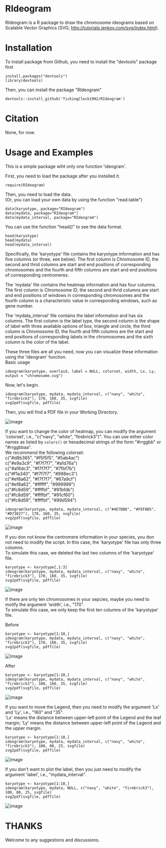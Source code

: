 # RIdeogram

RIdeogram is a R package to draw the chromosome ideograms based on Scalable Vector Graphics (SVG; http://tutorials.jenkov.com/svg/index.html).

# Installation

To install package from Github, you need to install the "devtools" package first<br>
```
install.packages("devtools")
library(devtools)
```
Then, you can install the package "RIdeogram"<br>
```
devtools::install_github('TickingClock1992/RIdeogram')
```

# Citation

None, for now.

# Usage and Examples

This is a simple package wiht only one function 'ideogram'.<br>

First, you need to load the package after you installed it.
```
require(RIdeogram)
```
Then, you need to load the data. <br>
(Or, you can load your own data by using the function "read.table")
```
data(karyotype, package="RIdeogram")
data(mydata, package="RIdeogram")
data(mydata_interval, package="RIdeogram")
```
You can use the function "head()" to see the data format.
```
head(karyotype)
head(mydata)
head(mydata_interval)
```
Specifically, the 'karyotype' file contains the karyotype information and has five columns (or three, see below). The first column is Chromosome ID, the second and thrid columns are start and end positions of corresponding chromosomes and the fourth and fifth columns are start and end positions of corresponding centromeres.<br>

The 'mydata' file contains the heatmap information and has four columns. The first column is Chromosome ID, the second and thrid columns are start and end positions of windows in corresponding chromosomes and the fourth column is a characteristic value in corresponding windows, such as gene number.<br>

The 'mydata_interval' file contains the label information and has six columns. The first column is the label type, the second column is the shape of label with three available options of box, triangle and circle, the third column is Chromosome ID, the fourth and fifth columns are the start and end positions of corresponding labels in the chromosomes and the sixth column is the color of the label.<br>

These three files are all you need, now you can visualize these information using the 'ideogram' function.<br>
Basic usage
```
ideogram(karyotype, overlaid, label = NULL, colorset, width, Lx, Ly, output = "chromosome.svg")
```

Now, let's begin.
```
ideogram(karyotype, mydata, mydata_interval, c("navy", "white", "firebrick3"), 170, 160, 35, svgfile)
svg2pdf(svgfile, pdffile)
```
Then, you will find a PDF file in your Working Directory.

![image](https://github.com/TickingClock1992/RIdeogram/blob/master/images/example1.jpg)

If you want to change the color of heatmap, you can modify the argument 'colorset', i.e., "c("navy", "white", "firebrick3")". You can use either color names as listed by `colors()` or hexadecimal strings of the form "#rrggbb" or "#rrggbbaa".<br>
We recommend the following colorset:<br>
c("#d8b365", "#f5f5f5", "#5ab4ac")<br>
c("#e9a3c9", "#f7f7f7", "#a1d76a")<br>
c("#af8dc3", "#f7f7f7", "#7fbf7b")<br>
c("#f1a340", "#f7f7f7", "#998ec3")<br>
c("#ef8a62", "#f7f7f7", "#67a9cf")<br>
c("#ef8a62", "#ffffff", "#999999")<br>
c("#fc8d59", "#ffffbf", "#91bfdb")<br>
c("#fc8d59", "#ffffbf", "#91cf60")<br>
c("#fc8d59", "#ffffbf", "#99d594")<br>
```
ideogram(karyotype, mydata, mydata_interval, c("#4E7DB8", "#FEF8B5", "#D73027"), 170, 160, 35, svgfile)
svg2pdf(svgfile, pdffile)
```

![image](https://github.com/TickingClock1992/RIdeogram/blob/master/images/example2.jpg)

If you don not know the centromere information in your species, you don not need to modify the script. In this case, the 'karyotype' file has only three columns.<br>
To simulate this case, we deleted the last two columns of the 'karyotype' file.
```
karyotype <- karyotype[,1:3]
ideogram(karyotype, mydata, mydata_interval, c("navy", "white", "firebrick3"), 170, 160, 35, svgfile)
svg2pdf(svgfile, pdffile)
```
![image](https://github.com/TickingClock1992/RIdeogram/blob/master/images/example3.jpg)

If there are only ten chromosomes in your sepcies, maybe you need to motify the argument 'width', i.e., "170".<br>
To simulate this case, we only keep the first ten columns of the 'karyotype' file.<br>

Before
```
karyotype <- karyotype[1:10,]
ideogram(karyotype, mydata, mydata_interval, c("navy", "white", "firebrick3"), 170, 160, 35, svgfile)
svg2pdf(svgfile, pdffile)
```

![image](https://github.com/TickingClock1992/RIdeogram/blob/master/images/example4.jpg)

After
```
karyotype <- karyotype[1:10,]
ideogram(karyotype, mydata, mydata_interval, c("navy", "white", "firebrick3"), 100, 160, 35, svgfile)
svg2pdf(svgfile, pdffile)
```

![image](https://github.com/TickingClock1992/RIdeogram/blob/master/images/example5.jpg)

If you want to move the Legend, then you need to modify the argument 'Lx' and 'Ly', i.e., "160" and "35".<br>
'Lx' means the distance between upper-left point of the Legend and the leaf margin; 'Ly' means the distance between upper-left point of the Legend and the upper margin.

```
karyotype <- karyotype[1:10,]
ideogram(karyotype, mydata, mydata_interval, c("navy", "white", "firebrick3"), 100, 80, 25, svgfile)
svg2pdf(svgfile, pdffile)
```

![image](https://github.com/TickingClock1992/RIdeogram/blob/master/images/example6.jpg)

If you don't want to plot the label, then you just need to modify the argument 'label', i.e., "mydata_interval".
```
karyotype <- karyotype[1:10,]
ideogram(karyotype, mydata, NULL, c("navy", "white", "firebrick3"), 100, 80, 25, svgfile)
svg2pdf(svgfile, pdffile)
```

![image](https://github.com/TickingClock1992/RIdeogram/blob/master/images/example7.jpg)

# THANKS
Welcome to any suggestions and discussions.
